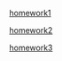 
[homework1](https://din5050.github.io/QA/home-1%20QA.txt)

[homework2](https://din5050.github.io/QA/home-2.txt)


[homework3](https://din5050.github.io/QA/home-3.txt)
